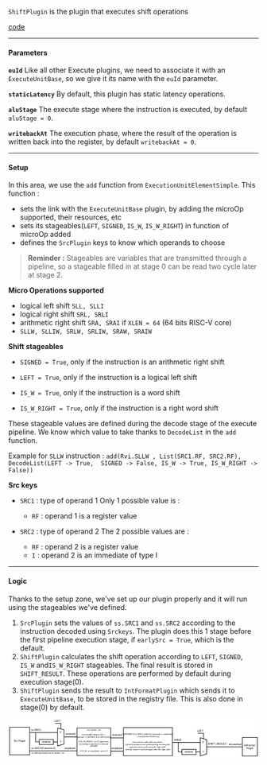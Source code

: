 `ShiftPlugin` is the plugin that executes shift operations

[code](https://github.com/SpinalHDL/NaxRiscv/blob/main/src/main/scala/naxriscv/execute/ShiftPlugin.scala)

___

#### Parameters

**`euId`**
Like all other Execute plugins, we need to associate it with an `ExecuteUnitBase`, so we give it its name with the `euId` parameter.

**`staticLatency`**
By default, this plugin has static latency operations.

**`aluStage`**
The execute stage where the instruction is executed, by default `aluStage = 0`.

**`writebackAt`**
The execution phase, where the result of the operation is written back into the register, by default `writebackAt = 0`.

___

#### Setup

In this area, we use the `add` function from `ExecutionUnitElementSimple`.
This function : 
- sets the link with the `ExecuteUnitBase` plugin, by adding the microOp supported, their resources, etc
- sets its stageables(`LEFT`, `SIGNED`, `IS_W`, `IS_W_RIGHT`) in function of microOp added
- defines the `SrcPlugin` keys to know which operands to choose

> **Reminder :** Stageables are variables that are transmitted through a pipeline, so a stageable filled in at stage 0 can be read two cycle later at stage 2.

**Micro Operations supported**
- logical left shift `SLL, SLLI`
- logical right shift `SRL, SRLI`
- arithmetic right shift `SRA, SRAI`
if `XLEN = 64` (64 bits RISC-V core)
- `SLLW, SLLIW, SRLW, SRLIW, SRAW, SRAIW`

**Shift stageables**

- `SIGNED = True`, only if the instruction is an arithmetic right shift

- `LEFT = True`, only if the instruction is a logical left shift

- `IS_W = True`, only if the instruction is a word shift

- `IS_W_RIGHT = True`, only if the instruction is a right word shift

These stageable values are defined during the decode stage of the execute pipeline. We know which value to take thanks to `DecodeList` in the `add` function.

Example for `SLLW` instruction :
`add(Rvi.SLLW , List(SRC1.RF, SRC2.RF), DecodeList(LEFT -> True,  SIGNED -> False, IS_W -> True, IS_W_RIGHT -> False))`

**Src keys**

- `SRC1` : type of operand 1
	Only 1 possible value is :
	- `RF` : operand 1 is a register value

- `SRC2` : type of operand 2
	The 2 possible values are :
	- `RF` : operand 2 is a register value
	- `I` : operand 2 is an immediate of type I

___

#### Logic

Thanks to the setup zone, we've set up our plugin properly and it will run using the stageables we've defined.

1. `SrcPlugin` sets the values of `ss.SRC1` and `ss.SRC2` according to the instruction decoded using `Srckeys`. The plugin does this 1 stage before the first pipeline execution stage, if `earlySrc = True`, which is the default.
2. `ShiftPlugin` calculates the shift operation according to `LEFT`, `SIGNED`, `IS_W` and`IS_W_RIGHT` stageables. The final result is stored in `SHIFT_RESULT`. These operations are performed by default during execution stage(0).
3. `ShiftPlugin` sends the result to `IntFormatPlugin` which sends it to `ExecuteUnitBase`, to be stored in the registry file. This is also done in stage(0) by default.

<svg version="1.1" xmlns="http://www.w3.org/2000/svg" viewBox="0 0 1969.9306597614814 305.9336148930779" width="1969.9306597614814" height="305.9336148930779">
  <!-- svg-source:excalidraw -->
  
  <defs>
    <style class="style-fonts">
      @font-face {
        font-family: "Virgil";
        src: url("https://excalidraw.com/Virgil.woff2");
      }
      @font-face {
        font-family: "Cascadia";
        src: url("https://excalidraw.com/Cascadia.woff2");
      }
    </style>
  </defs>
  <rect x="0" y="0" width="1969.9306597614814" height="305.9336148930779" fill="#ffffff"></rect><g stroke-linecap="round"><g transform="translate(387.3878708186247 75.97027597427922) rotate(0 -7.105427357601002e-15 70.47654987966507)"><path d="M0 0 C0 50.4, 0 100.8, 0 140.95 M0 0 C0 53, 0 106, 0 140.95" stroke="#000000" stroke-width="4" fill="none"></path></g></g><mask></mask><g stroke-linecap="round"><g transform="translate(437.905406568776 90.43436882447466) rotate(0 0 55.539533316396515)"><path d="M0 0 C0 22.52, 0 45.04, 0 111.08 M0 0 C0 31.22, 0 62.44, 0 111.08" stroke="#000000" stroke-width="4" fill="none"></path></g></g><mask></mask><g stroke-linecap="round"><g transform="translate(387.3878708186247 75.06817712159793) rotate(0 25.080627199715877 7.489699572431022)"><path d="M0 0 C14.3 4.27, 28.59 8.54, 50.16 14.98 M0 0 C12.99 3.88, 25.98 7.76, 50.16 14.98" stroke="#000000" stroke-width="4" fill="none"></path></g></g><mask></mask><g stroke-linecap="round"><g transform="translate(388.2067824067766 216.56744150165758) rotate(0 24.957874034117168 -7.130821152604909)"><path d="M0 0 C13.6 -3.89, 27.21 -7.77, 49.92 -14.26 M0 0 C16.38 -4.68, 32.75 -9.36, 49.92 -14.26" stroke="#000000" stroke-width="4" fill="none"></path></g></g><mask></mask><g stroke-linecap="round"><g transform="translate(171.12672534728438 111.28491183906806) rotate(0 107.24533259370091 0)"><path d="M0 0 C79.35 0, 158.7 0, 214.49 0 M0 0 C81.52 0, 163.05 0, 214.49 0" stroke="#000000" stroke-width="4" fill="none"></path></g></g><mask></mask><g stroke-linecap="round"><g transform="translate(354.5292237579159 185.7159713679415) rotate(0 15.544083388385161 0)"><path d="M0 0 C11.24 0, 22.47 0, 31.09 0 M0 0 C12.26 0, 24.52 0, 31.09 0" stroke="#000000" stroke-width="4" fill="none"></path></g></g><mask></mask><g stroke-linecap="round"><g transform="translate(439.87128366146186 146.13396258916487) rotate(0 48.56940895602864 0)"><path d="M0 0 C36.47 0, 72.94 0, 97.14 0 M0 0 C22.59 0, 45.18 0, 97.14 0" stroke="#000000" stroke-width="4" fill="none"></path></g></g><mask></mask><g stroke-linecap="round" transform="translate(243.22950539373392 165.36271486410817) rotate(0 55.5 20.5)"><path d="M0 0 C30.82 0, 61.64 0, 111 0 M0 0 C25.46 0, 50.91 0, 111 0 M111 0 C111 8.25, 111 16.5, 111 41 M111 0 C111 15.46, 111 30.92, 111 41 M111 41 C69.15 41, 27.3 41, 0 41 M111 41 C82.34 41, 53.68 41, 0 41 M0 41 C0 26.97, 0 12.95, 0 0 M0 41 C0 27.38, 0 13.75, 0 0" stroke="#000000" stroke-width="4" fill="none"></path></g><g transform="translate(264.7295053937339 174.36271486410817) rotate(0 34 11.5)"><text x="34" y="18" font-family="Helvetica, Segoe UI Emoji" font-size="20px" fill="#000000" text-anchor="middle" style="white-space: pre;" direction="ltr">reverse</text></g><g stroke-linecap="round"><g transform="translate(214.63734327082085 111.16205950282995) rotate(0 13.169048670703944 36.86482380113199)"><path d="M0 0 C0 20.03, 0 40.06, 0 73.73 M0 0 C0 17.38, 0 34.77, 0 73.73 M0 73.73 C8.46 73.73, 16.92 73.73, 26.34 73.73 M0 73.73 C8.73 73.73, 17.46 73.73, 26.34 73.73" stroke="#000000" stroke-width="4" fill="none"></path></g></g><mask></mask><g stroke-linecap="round" transform="translate(906.0628536177613 72.54048478968423) rotate(0 192.5 111)"><path d="M0 0 C137.26 0, 274.51 0, 385 0 M0 0 C127.31 0, 254.62 0, 385 0 M385 0 C385 77.72, 385 155.44, 385 222 M385 0 C385 47.85, 385 95.7, 385 222 M385 222 C251.53 222, 118.05 222, 0 222 M385 222 C289.83 222, 194.67 222, 0 222 M0 222 C0 154.35, 0 86.7, 0 0 M0 222 C0 149.78, 0 77.55, 0 0" stroke="#000000" stroke-width="4" fill="none"></path></g><g transform="translate(915.5628536177613 111.54048478968423) rotate(0 183 72)"><text x="183" y="16.571428571428573" font-family="Helvetica, Segoe UI Emoji" font-size="16px" fill="#000000" text-anchor="middle" style="white-space: pre;" direction="ltr">(((SIGNED &amp; ss.SRC1.msb) ## reversed) &gt;&gt; amplitude)</text><text x="183" y="37.142857142857146" font-family="Helvetica, Segoe UI Emoji" font-size="16px" fill="#000000" text-anchor="middle" style="white-space: pre;" direction="ltr">.resize(Global.XLEN bits)</text><text x="183" y="57.71428571428572" font-family="Helvetica, Segoe UI Emoji" font-size="16px" fill="#000000" text-anchor="middle" style="white-space: pre;" direction="ltr"></text><text x="183" y="78.28571428571429" font-family="Helvetica, Segoe UI Emoji" font-size="16px" fill="#000000" text-anchor="middle" style="white-space: pre;" direction="ltr">only perform right-shift operations, </text><text x="183" y="98.85714285714286" font-family="Helvetica, Segoe UI Emoji" font-size="16px" fill="#000000" text-anchor="middle" style="white-space: pre;" direction="ltr">left-shift operations are performed by inverting the </text><text x="183" y="119.42857142857144" font-family="Helvetica, Segoe UI Emoji" font-size="16px" fill="#000000" text-anchor="middle" style="white-space: pre;" direction="ltr">operand before performing the right-shift, </text><text x="183" y="140" font-family="Helvetica, Segoe UI Emoji" font-size="16px" fill="#000000" text-anchor="middle" style="white-space: pre;" direction="ltr">and the result is inverted again after the right-shift.</text></g><g transform="translate(179.42131070253907 80.46478581717906) rotate(0 40 11.5)"><text x="0" y="18" font-family="Helvetica, Segoe UI Emoji" font-size="20px" fill="#000000" text-anchor="start" style="white-space: pre;" direction="ltr">ss.SRC1</text></g><g transform="translate(449.83612067587296 112.53151882814831) rotate(0 39.5 11.5)"><text x="0" y="18" font-family="Helvetica, Segoe UI Emoji" font-size="20px" fill="#000000" text-anchor="start" style="white-space: pre;" direction="ltr">reversed</text></g><g stroke-linecap="round"><g transform="translate(167.92419711351022 254.93487232724453) rotate(0 186.19440868328172 0)"><path d="M0 0 C104.03 0, 208.06 0, 372.39 0 M0 0 C91.98 0, 183.97 0, 372.39 0" stroke="#000000" stroke-width="4" fill="none"></path></g></g><mask></mask><g transform="translate(180.89423747881256 225.00246042667868) rotate(0 95.5 11.5)"><text x="0" y="18" font-family="Helvetica, Segoe UI Emoji" font-size="20px" fill="#000000" text-anchor="start" style="white-space: pre;" direction="ltr">ss.SRC2(5 downto 0)</text></g><g transform="translate(441.1615596905759 223.81597804656542) rotate(0 44 11.5)"><text x="0" y="18" font-family="Helvetica, Segoe UI Emoji" font-size="20px" fill="#000000" text-anchor="start" style="white-space: pre;" direction="ltr">amplitude</text></g><g stroke-linecap="round"><g transform="translate(413.51294183972703 81.67020046192437) rotate(0 -21.197273685650885 -21.197273685650885)"><path d="M0 0 C0 -9.38, 0 -18.76, 0 -42.39 M0 0 C0 -11.55, 0 -23.11, 0 -42.39 M0 -42.39 C-13.92 -42.39, -27.84 -42.39, -42.39 -42.39 M0 -42.39 C-16.95 -42.39, -33.9 -42.39, -42.39 -42.39" stroke="#000000" stroke-width="4" fill="none"></path></g></g><mask></mask><g transform="translate(362.82380911317057 10) rotate(0 25 11.5)"><text x="0" y="18" font-family="Helvetica, Segoe UI Emoji" font-size="20px" fill="#000000" text-anchor="start" style="white-space: pre;" direction="ltr">LEFT</text></g><g transform="translate(405.21835648447234 174.04846591503724) rotate(0 6.5 11.5)"><text x="0" y="18" font-family="Helvetica, Segoe UI Emoji" font-size="20px" fill="#000000" text-anchor="start" style="white-space: pre;" direction="ltr">T</text></g><g transform="translate(405.21835648447234 98.47557712271674) rotate(0 6.5 11.5)"><text x="0" y="18" font-family="Helvetica, Segoe UI Emoji" font-size="20px" fill="#000000" text-anchor="start" style="white-space: pre;" direction="ltr">F</text></g><g stroke-linecap="round"><g transform="translate(1510.2183565406385 153.7950024176117) rotate(0 0 70.47654987966507)"><path d="M0 0 C0 49.94, 0 99.89, 0 140.95 M0 0 C0 42.31, 0 84.62, 0 140.95" stroke="#000000" stroke-width="4" fill="none"></path></g></g><mask></mask><g stroke-linecap="round"><g transform="translate(1560.7358922907902 168.25909526780714) rotate(0 0 55.539533316396515)"><path d="M0 0 C0 22.83, 0 45.67, 0 111.08 M0 0 C0 31.76, 0 63.52, 0 111.08" stroke="#000000" stroke-width="4" fill="none"></path></g></g><mask></mask><g stroke-linecap="round"><g transform="translate(1510.2183565406385 152.8929035649304) rotate(0 25.080627199715877 7.489699572431022)"><path d="M0 0 C17.23 5.15, 34.46 10.29, 50.16 14.98 M0 0 C16.37 4.89, 32.74 9.78, 50.16 14.98" stroke="#000000" stroke-width="4" fill="none"></path></g></g><mask></mask><g stroke-linecap="round"><g transform="translate(1511.0372681287904 294.3921679449901) rotate(0 24.95787403411714 -7.130821152604909)"><path d="M0 0 C19.27 -5.51, 38.54 -11.01, 49.92 -14.26 M0 0 C13.33 -3.81, 26.65 -7.62, 49.92 -14.26" stroke="#000000" stroke-width="4" fill="none"></path></g></g><mask></mask><g stroke-linecap="round"><g transform="translate(1293.9572110692984 189.10963828240054) rotate(0 107.24533259370094 0)"><path d="M0 0 C49.76 0, 99.51 0, 214.49 0 M0 0 C81.99 0, 163.98 0, 214.49 0" stroke="#000000" stroke-width="4" fill="none"></path></g></g><mask></mask><g stroke-linecap="round"><g transform="translate(1477.3597094799297 263.54069781127396) rotate(0 15.544083388385161 0)"><path d="M0 0 C6.62 0, 13.25 0, 31.09 0 M0 0 C7.88 0, 15.75 0, 31.09 0" stroke="#000000" stroke-width="4" fill="none"></path></g></g><mask></mask><g stroke-linecap="round"><g transform="translate(1562.701769383476 223.95868903249735) rotate(0 138.54073822219812 0)"><path d="M0 0 C73.52 0, 147.04 0, 277.08 0 M0 0 C72.4 0, 144.8 0, 277.08 0" stroke="#000000" stroke-width="4" fill="none"></path></g></g><mask></mask><g stroke-linecap="round" transform="translate(1366.0599911157478 243.18744130744065) rotate(0 55.5 20.5)"><path d="M0 0 C42.32 0, 84.65 0, 111 0 M0 0 C24.68 0, 49.36 0, 111 0 M111 0 C111 15.7, 111 31.4, 111 41 M111 0 C111 10.6, 111 21.2, 111 41 M111 41 C73.95 41, 36.89 41, 0 41 M111 41 C71.31 41, 31.62 41, 0 41 M0 41 C0 28.36, 0 15.72, 0 0 M0 41 C0 25.75, 0 10.49, 0 0" stroke="#000000" stroke-width="4" fill="none"></path></g><g transform="translate(1387.5599911157478 252.18744130744065) rotate(0 34 11.5)"><text x="34" y="18" font-family="Helvetica, Segoe UI Emoji" font-size="20px" fill="#000000" text-anchor="middle" style="white-space: pre;" direction="ltr">reverse</text></g><g stroke-linecap="round"><g transform="translate(1337.4678289928347 188.98678594616243) rotate(0 13.169048670703944 36.86482380113199)"><path d="M0 0 C0 19.74, 0 39.48, 0 73.73 M0 0 C0 26.97, 0 53.94, 0 73.73 M0 73.73 C7.42 73.73, 14.83 73.73, 26.34 73.73 M0 73.73 C9.47 73.73, 18.93 73.73, 26.34 73.73" stroke="#000000" stroke-width="4" fill="none"></path></g></g><mask></mask><g transform="translate(1302.251796424553 158.28951226051154) rotate(0 30 11.5)"><text x="0" y="18" font-family="Helvetica, Segoe UI Emoji" font-size="20px" fill="#000000" text-anchor="start" style="white-space: pre;" direction="ltr">shifted</text></g><g transform="translate(1570.443389577788 190.3562452714808) rotate(0 73.5 11.5)"><text x="0" y="18" font-family="Helvetica, Segoe UI Emoji" font-size="20px" fill="#000000" text-anchor="start" style="white-space: pre;" direction="ltr">SHIFT_RESULT</text></g><g stroke-linecap="round"><g transform="translate(1536.343427561741 159.49492690525685) rotate(0 -21.197273685650885 -21.197273685650885)"><path d="M0 0 C0 -12.12, 0 -24.24, 0 -42.39 M0 0 C0 -11.56, 0 -23.11, 0 -42.39 M0 -42.39 C-12.38 -42.39, -24.75 -42.39, -42.39 -42.39 M0 -42.39 C-13.08 -42.39, -26.15 -42.39, -42.39 -42.39" stroke="#000000" stroke-width="4" fill="none"></path></g></g><mask></mask><g transform="translate(1485.6542948351844 87.82472644333245) rotate(0 25 11.5)"><text x="0" y="18" font-family="Helvetica, Segoe UI Emoji" font-size="20px" fill="#000000" text-anchor="start" style="white-space: pre;" direction="ltr">LEFT</text></g><g transform="translate(1528.0488422064864 251.87319235836972) rotate(0 6.5 11.5)"><text x="0" y="18" font-family="Helvetica, Segoe UI Emoji" font-size="20px" fill="#000000" text-anchor="start" style="white-space: pre;" direction="ltr">T</text></g><g transform="translate(1528.0488422064864 176.30030356604922) rotate(0 6.5 11.5)"><text x="0" y="18" font-family="Helvetica, Segoe UI Emoji" font-size="20px" fill="#000000" text-anchor="start" style="white-space: pre;" direction="ltr">F</text></g><g transform="translate(182.53471437056731 265.28890482283884) rotate(0 129 9)"><text x="0" y="14" font-family="Helvetica, Segoe UI Emoji" font-size="16px" fill="#000000" text-anchor="start" style="white-space: pre;" direction="ltr">ss.SRC2(4 downto 0) for XLEN = 32</text></g><g stroke-linecap="round" transform="translate(540.2505103952975 75.00187998050336) rotate(0 133 108.5)"><path d="M0 0 C90.04 0, 180.09 0, 266 0 M0 0 C93.04 0, 186.08 0, 266 0 M266 0 C266 46, 266 91.99, 266 217 M266 0 C266 71.62, 266 143.24, 266 217 M266 217 C198.45 217, 130.9 217, 0 217 M266 217 C163.47 217, 60.93 217, 0 217 M0 217 C0 169.3, 0 121.6, 0 0 M0 217 C0 143.54, 0 70.09, 0 0" stroke="#000000" stroke-width="4" fill="none"></path></g><g transform="translate(548.2505103952975 84.50187998050336) rotate(0 125 90)"><text x="125" y="14" font-family="Helvetica, Segoe UI Emoji" font-size="16px" fill="#000000" text-anchor="middle" style="white-space: pre;" direction="ltr">For XLEN = 64</text><text x="125" y="32" font-family="Helvetica, Segoe UI Emoji" font-size="16px" fill="#000000" text-anchor="middle" style="white-space: pre;" direction="ltr"></text><text x="125" y="50" font-family="Helvetica, Segoe UI Emoji" font-size="16px" fill="#000000" text-anchor="middle" style="white-space: pre;" direction="ltr">reversed(63 downto 32) := </text><text x="125" y="68" font-family="Helvetica, Segoe UI Emoji" font-size="16px" fill="#000000" text-anchor="middle" style="white-space: pre;" direction="ltr">(default -&gt; (SIGNED &amp; ss.SRC1(31)))</text><text x="125" y="86" font-family="Helvetica, Segoe UI Emoji" font-size="16px" fill="#000000" text-anchor="middle" style="white-space: pre;" direction="ltr"></text><text x="125" y="104" font-family="Helvetica, Segoe UI Emoji" font-size="16px" fill="#000000" text-anchor="middle" style="white-space: pre;" direction="ltr">if IS_W_RIGHT, set 32 upper bits </text><text x="125" y="122" font-family="Helvetica, Segoe UI Emoji" font-size="16px" fill="#000000" text-anchor="middle" style="white-space: pre;" direction="ltr">according to operand 1 msb and </text><text x="125" y="140" font-family="Helvetica, Segoe UI Emoji" font-size="16px" fill="#000000" text-anchor="middle" style="white-space: pre;" direction="ltr">SIGNED</text><text x="125" y="158" font-family="Helvetica, Segoe UI Emoji" font-size="16px" fill="#000000" text-anchor="middle" style="white-space: pre;" direction="ltr"></text><text x="125" y="176" font-family="Helvetica, Segoe UI Emoji" font-size="16px" fill="#000000" text-anchor="middle" style="white-space: pre;" direction="ltr">if IS_W, set amplitude msb to 0</text></g><g stroke-linecap="round"><g transform="translate(806.3287855680371 153.1008499113105) rotate(0 48.56940895602864 0)"><path d="M0 0 C22.74 0, 45.49 0, 97.14 0 M0 0 C29.9 0, 59.79 0, 97.14 0" stroke="#000000" stroke-width="4" fill="none"></path></g></g><mask></mask><g transform="translate(816.2936225824483 119.49840615029387) rotate(0 39.5 11.5)"><text x="0" y="18" font-family="Helvetica, Segoe UI Emoji" font-size="20px" fill="#000000" text-anchor="start" style="white-space: pre;" direction="ltr">reversed</text></g><g stroke-linecap="round"><g transform="translate(806.3287855680371 257.4649447261909) rotate(0 48.56940895602864 0)"><path d="M0 0 C21.13 0, 42.25 0, 97.14 0 M0 0 C25.15 0, 50.29 0, 97.14 0" stroke="#000000" stroke-width="4" fill="none"></path></g></g><mask></mask><g transform="translate(812.0098029341151 225.95599334530084) rotate(0 44 11.5)"><text x="0" y="18" font-family="Helvetica, Segoe UI Emoji" font-size="20px" fill="#000000" text-anchor="start" style="white-space: pre;" direction="ltr">amplitude</text></g><g stroke-linecap="round" transform="translate(10 69.48494340765575) rotate(0 79 108.5)"><path d="M0 0 C41.86 0, 83.72 0, 158 0 M0 0 C53.2 0, 106.4 0, 158 0 M158 0 C158 79.6, 158 159.2, 158 217 M158 0 C158 49.55, 158 99.1, 158 217 M158 217 C101.79 217, 45.58 217, 0 217 M158 217 C102.88 217, 47.76 217, 0 217 M0 217 C0 172.21, 0 127.42, 0 0 M0 217 C0 171.46, 0 125.92, 0 0" stroke="#000000" stroke-width="4" fill="none"></path></g><g transform="translate(43 166.48494340765575) rotate(0 46 11.5)"><text x="46" y="18" font-family="Helvetica, Segoe UI Emoji" font-size="20px" fill="#000000" text-anchor="middle" style="white-space: pre;" direction="ltr">Src Plugin</text></g><g stroke-linecap="round" transform="translate(1841.9306597614814 150.9336148930779) rotate(0 59 72.5)"><path d="M0 0 C38.04 0, 76.07 0, 118 0 M0 0 C31.62 0, 63.24 0, 118 0 M118 0 C118 36.48, 118 72.96, 118 145 M118 0 C118 51.16, 118 102.33, 118 145 M118 145 C90.77 145, 63.53 145, 0 145 M118 145 C89.4 145, 60.8 145, 0 145 M0 145 C0 99.54, 0 54.08, 0 0 M0 145 C0 93.28, 0 41.56, 0 0" stroke="#000000" stroke-width="4" fill="none"></path></g><g transform="translate(1854.9306597614814 200.4336148930779) rotate(0 46 23)"><text x="46" y="18" font-family="Helvetica, Segoe UI Emoji" font-size="20px" fill="#000000" text-anchor="middle" style="white-space: pre;" direction="ltr">IntFormat </text><text x="46" y="41" font-family="Helvetica, Segoe UI Emoji" font-size="20px" fill="#000000" text-anchor="middle" style="white-space: pre;" direction="ltr">Plugin</text></g><g transform="translate(1734.1804468731748 191.77291581367126) rotate(0 51 11.5)"><text x="0" y="18" font-family="Helvetica, Segoe UI Emoji" font-size="20px" fill="#000000" text-anchor="start" style="white-space: pre;" direction="ltr">wb.payload</text></g></svg>
  
  
